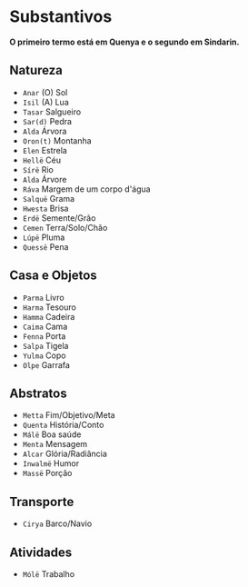 # Substantivos

**O primeiro termo está em Quenya e o segundo em Sindarin.**

## Natureza

-   `Anar` (O) Sol
-   `Isil` (A) Lua
-   `Tasar` Salgueiro
-   `Sar(d)` Pedra
-   `Alda` Árvora
-   `Oron(t)` Montanha
-   `Elen` Estrela
-   `Hellë` Céu
-   `Sírë` Rio
-   `Alda` Árvore
-   `Ráva` Margem de um corpo d'água
-   `Salquë` Grama
-   `Hwesta` Brisa
-   `Erdë` Semente/Grão
-   `Cemen` Terra/Solo/Chão
-   `Lúpë` Pluma
-   `Quessë` Pena

## Casa e Objetos

-   `Parma` Livro
-   `Harma` Tesouro
-   `Hamma` Cadeira
-   `Caima` Cama
-   `Fenna` Porta
-   `Salpa` Tigela
-   `Yulma` Copo
-   `Olpe` Garrafa

## Abstratos

-   `Metta` Fim/Objetivo/Meta
-   `Quenta` História/Conto
-   `Málë` Boa saúde
-   `Menta` Mensagem
-   `Alcar` Glória/Radiância
-   `Inwalmë` Humor
-   `Massë` Porção

## Transporte

-   `Cirya` Barco/Navio

## Atividades

-   `Mólë` Trabalho
